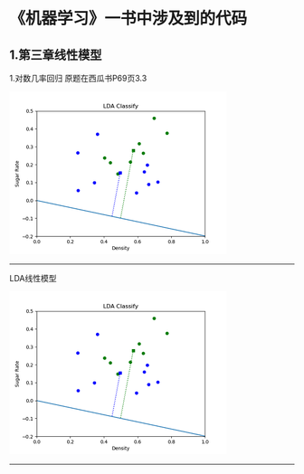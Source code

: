 《机器学习》一书中涉及到的代码
==========
1.第三章线性模型
----------
1.对数几率回归
原题在西瓜书P69页3.3

![LogisticRe](/Img/LDA_Classify.png)
____________________________________
LDA线性模型

![LDA](/Img/LDA_Classify.png)
___________________________________
